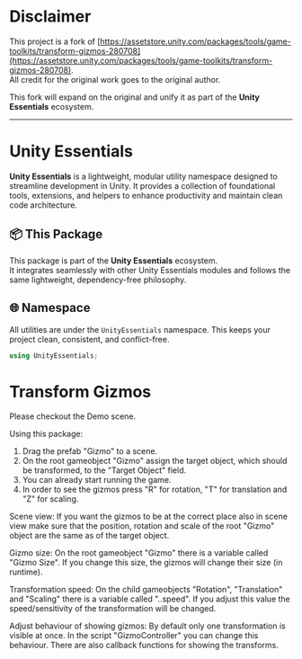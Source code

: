 ﻿# Disclaimer

This project is a fork of [https://assetstore.unity.com/packages/tools/game-toolkits/transform-gizmos-280708](https://assetstore.unity.com/packages/tools/game-toolkits/transform-gizmos-280708).  
All credit for the original work goes to the original author.

This fork will expand on the original and unify it as part of the **Unity Essentials** ecosystem.

---

# Unity Essentials

**Unity Essentials** is a lightweight, modular utility namespace designed to streamline development in Unity. 
It provides a collection of foundational tools, extensions, and helpers to enhance productivity and maintain clean code architecture.

## 📦 This Package

This package is part of the **Unity Essentials** ecosystem.  
It integrates seamlessly with other Unity Essentials modules and follows the same lightweight, dependency-free philosophy.

## 🌐 Namespace

All utilities are under the `UnityEssentials` namespace. This keeps your project clean, consistent, and conflict-free.

```csharp
using UnityEssentials;
```

# Transform Gizmos

Please checkout the Demo scene. 

Using this package:

1) Drag the prefab "Gizmo" to a scene.
2) On the root gameobject "Gizmo" assign the target object, which should be transformed, to the "Target Object" field.
2) You can already start running the game.
3) In order to see the gizmos press "R" for rotation, "T" for translation and "Z" for scaling. 

Scene view:
If you want the gizmos to be at the correct place also in scene view make sure that the position, rotation and scale of the root "Gizmo" object are the same as of the target object.

Gizmo size:
On the root gameobject "Gizmo" there is a variable called "Gizmo Size". If you change this size, the gizmos will change their size (in runtime).

Transformation speed:
On the child gameobjects "Rotation", "Translation" and "Scaling" there is a variable called "..speed". If you adjust this value the speed/sensitivity of the transformation will be changed.

Adjust behaviour of showing gizmos:
By default only one transformation is visible at once. In the script "GizmoController" you can change this behaviour. There are also callback functions for showing the transforms.